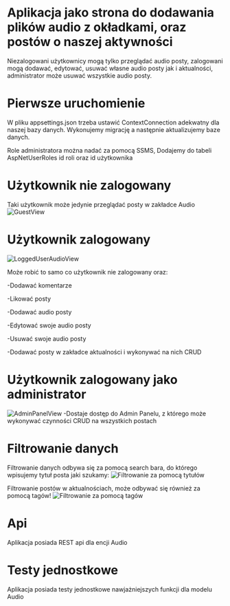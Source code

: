 # Aplikacja jako strona do dodawania plików audio z okładkami, oraz postów o naszej aktywności
Niezalogowani użytkownicy mogą tylko przeglądać audio posty, zalogowani mogą dodawać, edytować, usuwać własne audio posty jak i aktualności,
administrator może usuwać wszystkie audio posty.

# Pierwsze uruchomienie
W pliku appsettings.json trzeba ustawić ContextConnection adekwatny dla naszej bazy danych. 
Wykonujemy migrację a następnie aktualizujemy baze danych.

Role administratora można nadać za pomocą SSMS,
Dodajemy do tabeli AspNetUserRoles id roli oraz id użytkownika

# Użytkownik nie zalogowany
Taki użytkownik może jedynie przeglądać posty w zakładce Audio
![GuestView](https://user-images.githubusercontent.com/92157132/215587923-8ebd7887-91e8-42f3-aeb9-f633356946bc.png)
# Użytkownik zalogowany
![LoggedUserAudioView](https://user-images.githubusercontent.com/92157132/215587982-0929d262-d403-46f2-a50b-20942a95a421.png)

Może robić to samo co użytkownik nie zalogowany oraz:

-Dodawać komentarze

-Likować posty

-Dodawać audio posty

-Edytować swoje audio posty

-Usuwać swoje audio posty

-Dodawać posty w zakładce aktualności i wykonywać na nich CRUD

# Użytkownik zalogowany jako administrator
![AdminPanelView](https://user-images.githubusercontent.com/92157132/215588108-bd5fb55b-ee4b-4082-96ed-8042caf78b95.png)
-Dostaje dostęp do Admin Panelu, z którego może wykonywać czynności CRUD na wszystkich postach

# Filtrowanie danych

Filtrowanie danych odbywa się za pomocą search bara, do którego wpisujemy tytuł posta jaki szukamy:
![Filtrowanie za pomocą tytułów](https://user-images.githubusercontent.com/92157132/215588461-4c16dff4-9f52-4fc2-83e8-276f99b9d618.png)

Filtrowanie postów w aktualnościach, może odbywać się również za pomocą tagów!
![Filtrowanie za pomocą tagów](https://user-images.githubusercontent.com/92157132/215588509-df26b216-9d3a-488c-bff6-aa65ccce9c83.png)


# Api
Aplikacja posiada REST api dla encji Audio

# Testy jednostkowe

Aplikacja posiada testy jednostkowe nawjażniejszych funkcji dla modelu Audio
